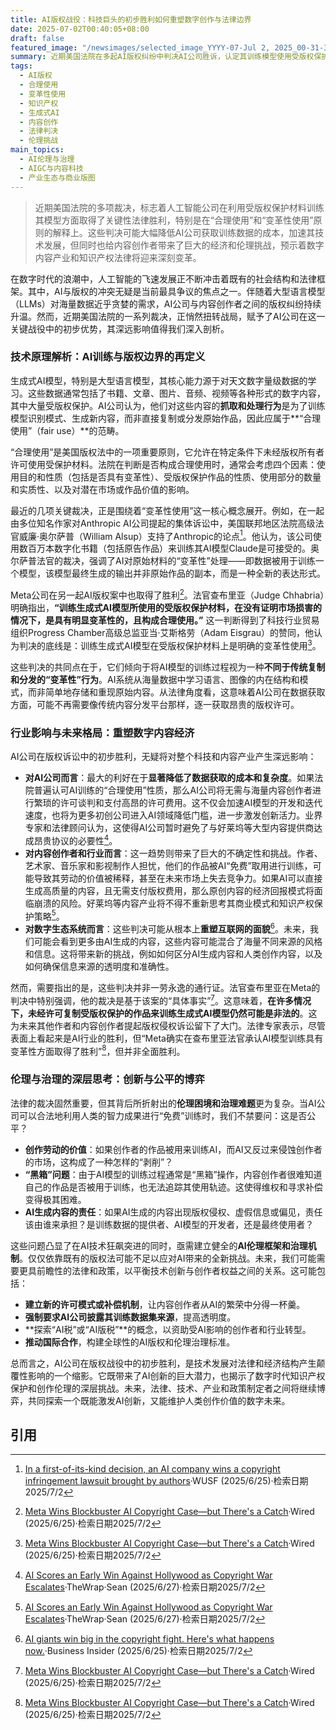```yaml
---
title: AI版权战役：科技巨头的初步胜利如何重塑数字创作与法律边界
date: 2025-07-02T00:40:05+08:00
draft: false
featured_image: "/newsimages/selected_image_YYYY-07-Jul 2, 2025_00-31-31-366.jpg"
summary: 近期美国法院在多起AI版权纠纷中判决AI公司胜诉，认定其训练模型使用受版权保护材料属于“变革性使用”和“合理使用”范畴。这一裁决对AI公司而言是重要利好，将大幅降低数据获取成本，加速技术发展；但同时也给内容创作者带来严峻挑战，促使业界重新审视知识产权的法律边界、经济模式以及AI伦理治理的迫切性。
tags: 
  - AI版权
  - 合理使用
  - 变革性使用
  - 知识产权
  - 生成式AI
  - 内容创作
  - 法律判决
  - 伦理挑战
main_topics: 
  - AI伦理与治理
  - AIGC与内容科技
  - 产业生态与商业版图
---
```


> 近期美国法院的多项裁决，标志着人工智能公司在利用受版权保护材料训练其模型方面取得了关键性法律胜利，特别是在“合理使用”和“变革性使用”原则的解释上。这些判决可能大幅降低AI公司获取训练数据的成本，加速其技术发展，但同时也给内容创作者带来了巨大的经济和伦理挑战，预示着数字内容产业和知识产权法律将迎来深刻变革。

在数字时代的浪潮中，人工智能的飞速发展正不断冲击着既有的社会结构和法律框架。其中，AI与版权的冲突无疑是当前最具争议的焦点之一。伴随着大型语言模型（LLMs）对海量数据近乎贪婪的需求，AI公司与内容创作者之间的版权纠纷持续升温。然而，近期美国法院的一系列裁决，正悄然扭转战局，赋予了AI公司在这一关键战役中的初步优势，其深远影响值得我们深入剖析。

### 技术原理解析：AI训练与版权边界的再定义

生成式AI模型，特别是大型语言模型，其核心能力源于对天文数字量级数据的学习。这些数据通常包括了书籍、文章、图片、音频、视频等各种形式的数字内容，其中大量受版权保护。AI公司认为，他们对这些内容的**抓取和处理行为**是为了训练模型识别模式、生成新内容，而非直接复制或分发原始作品，因此应属于**“合理使用”（fair use）**的范畴。

“合理使用”是美国版权法中的一项重要原则，它允许在特定条件下未经版权所有者许可使用受保护材料。法院在判断是否构成合理使用时，通常会考虑四个因素：使用目的和性质（包括是否具有变革性）、受版权保护作品的性质、使用部分的数量和实质性、以及对潜在市场或作品价值的影响。

最近的几项关键裁决，正是围绕着“变革性使用”这一核心概念展开。例如，在一起由多位知名作家对Anthropic AI公司提起的集体诉讼中，美国联邦地区法院高级法官威廉·奥尔萨普（William Alsup）支持了Anthropic的论点[^3]。他认为，该公司使用数百万本数字化书籍（包括原告作品）来训练其AI模型Claude是可接受的。奥尔萨普法官的裁决，强调了AI对原始材料的“变革性”处理——即数据被用于训练一个模型，该模型最终生成的输出并非原始作品的副本，而是一种全新的表达形式。

Meta公司在另一起AI版权案中也取得了胜利[^4]。法官查布里亚（Judge Chhabria）明确指出，**“训练生成式AI模型所使用的受版权保护材料，在没有证明市场损害的情况下，是具有明显变革性的，且构成合理使用。”** 这一判断得到了科技行业贸易组织Progress Chamber高级总监亚当·艾斯格劳（Adam Eisgrau）的赞同，他认为判决的底线是：训练生成式AI模型在受版权保护材料上是明确的变革性使用[^4]。

这些判决的共同点在于，它们倾向于将AI模型的训练过程视为一种**不同于传统复制和分发的“变革性”行为**。AI系统从海量数据中学习语言、图像的内在结构和模式，而非简单地存储和重现原始内容。从法律角度看，这意味着AI公司在数据获取方面，可能不再需要像传统内容分发平台那样，逐一获取昂贵的版权许可。

### 行业影响与未来格局：重塑数字内容经济

AI公司在版权诉讼中的初步胜利，无疑将对整个科技和内容产业产生深远影响：

*   **对AI公司而言**：最大的利好在于**显著降低了数据获取的成本和复杂度**。如果法院普遍认可AI训练的“合理使用”性质，那么AI公司将无需与海量内容创作者进行繁琐的许可谈判和支付高昂的许可费用。这不仅会加速AI模型的开发和迭代速度，也将为更多初创公司进入AI领域降低门槛，进一步激发创新活力。业界专家和法律顾问认为，这使得AI公司暂时避免了与好莱坞等大型内容提供商达成昂贵协议的必要性[^1]。
*   **对内容创作者和行业而言**：这一趋势则带来了巨大的不确定性和挑战。作者、艺术家、音乐家和影视制作人担忧，他们的作品被AI“免费”取用进行训练，可能导致其劳动的价值被稀释，甚至在未来市场上失去竞争力。如果AI可以直接生成高质量的内容，且无需支付版权费用，那么原创内容的经济回报模式将面临崩溃的风险。好莱坞等内容产业将不得不重新思考其商业模式和知识产权保护策略[^1]。
*   **对数字生态系统而言**：这些判决可能从根本上**重塑互联网的面貌**[^2]。未来，我们可能会看到更多由AI生成的内容，这些内容可能混合了海量不同来源的风格和信息。这将带来新的挑战，例如如何区分AI生成内容和人类创作内容，以及如何确保信息来源的透明度和准确性。

然而，需要指出的是，这些判决并非一劳永逸的通行证。法官查布里亚在Meta的判决中特别强调，他的裁决是基于该案的“具体事实”[^4]。这意味着，**在许多情况下，未经许可复制受版权保护的作品来训练生成式AI模型仍然可能是非法的**。这为未来其他作者和内容创作者提起版权侵权诉讼留下了大门。法律专家表示，尽管表面上看起来是AI行业的胜利，但“Meta确实在查布里亚法官承认AI模型训练具有变革性方面取得了胜利”[^4]，但并非全面胜利。

### 伦理与治理的深层思考：创新与公平的博弈

法律的裁决固然重要，但其背后所折射出的**伦理困境和治理难题**更为复杂。当AI公司可以合法地利用人类的智力成果进行“免费”训练时，我们不禁要问：这是否公平？
*   **创作劳动的价值**：如果创作者的作品被用来训练AI，而AI又反过来侵蚀创作者的市场，这构成了一种怎样的“剥削”？
*   **“黑箱”问题**：由于AI模型的训练过程通常是“黑箱”操作，内容创作者很难知道自己的作品是否被用于训练，也无法追踪其使用轨迹。这使得维权和寻求补偿变得极其困难。
*   **AI生成内容的责任**：如果AI生成的内容出现版权侵权、虚假信息或偏见，责任该由谁来承担？是训练数据的提供者、AI模型的开发者，还是最终使用者？

这些问题凸显了在AI技术狂飙突进的同时，亟需建立健全的**AI伦理框架和治理机制**。仅仅依靠既有的版权法可能不足以应对AI带来的全新挑战。未来，我们可能需要更具前瞻性的法律和政策，以平衡技术创新与创作者权益之间的关系。这可能包括：
*   **建立新的许可模式或补偿机制**，让内容创作者从AI的繁荣中分得一杯羹。
*   **强制要求AI公司披露其训练数据集来源**，提高透明度。
*   **探索“AI税”或“AI版税”**的概念，以资助受AI影响的创作者和行业转型。
*   **推动国际合作**，构建全球性的AI版权和伦理治理标准。

总而言之，AI公司在版权战役中的初步胜利，是技术发展对法律和经济结构产生颠覆性影响的一个缩影。它既带来了AI创新的巨大潜力，也揭示了数字时代知识产权保护和创作伦理的深层挑战。未来，法律、技术、产业和政策制定者之间将继续博弈，共同探索一个既能激发AI创新，又能维护人类创作价值的数字未来。

## 引用

[^1]: [AI Scores an Early Win Against Hollywood as Copyright War Escalates](https://www.thewrap.com/ai-can-use-copyrighted-books-hollywood-impact/)·TheWrap·Sean (2025/6/27)·检索日期2025/7/2
[^2]: [AI giants win big in the copyright fight. Here's what happens now.](https://www.businessinsider.com/ai-giants-win-copyright-fight-what-happens-now-2025-6?op=1)·Business Insider (2025/6/25)·检索日期2025/7/2
[^3]: [In a first-of-its-kind decision, an AI company wins a copyright infringement lawsuit brought by authors](https://www.wusf.org/2025-06-25/in-a-first-of-its-kind-decision-an-ai-company-wins-a-copyright-infringement-lawsuit-brought-by-authors)·WUSF (2025/6/25)·检索日期2025/7/2
[^4]: [Meta Wins Blockbuster AI Copyright Case—but There's a Catch](https://www.wired.com/story/meta-scores-victory-ai-copyright-case/)·Wired (2025/6/25)·检索日期2025/7/2
